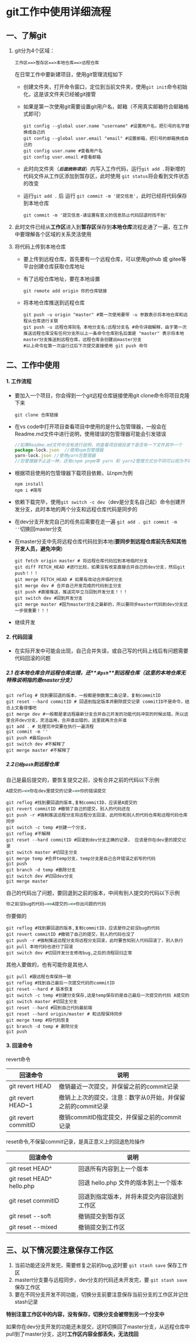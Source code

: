 # git工作中使用详细流程

## 一、了解git

1. git分为4个区域：

	```shell
	工作区==>暂存区==>本地仓库==>远程仓库
	```

	

	在日常工作中要新建项目，使用git管理流程如下

	- 创建文件夹，打开命令窗口，定位到当前文件夹，使用`git init`命令初始化，这是该文件夹已经被git接管

	- 如果是第一次使用git需要设置git用户名，邮箱（不用真实邮箱符合邮箱格式即可）

		```shell
		git config --global user.name "username" #设置用户名，把引号的名字替换成自己的
		git config --global user.email "email" #设置邮箱，把引号的邮箱换成自己的
		git config user.name #查看用户名
		git config user.email #查看邮箱
		```

	- 此时向文件夹（***`后面统称项目`***）内写入工作代码，运行`git add .`将新增的代码文件从工作区添加到暂存区，此时使用 `git status`将会看到文件状态的改变

	- 运行`git add .` 后 运行 `git commit -m '提交信息'`，此时已经将代码保存到本地仓库

		```shell
		git commit -m '提交信息-请设置有意义的信息防止代码回退时找不到'
		```

		

2. 此时文件已经从**工作区**进入到**暂存区**保存到**本地仓库**流程走通了一遍，在工作中要理解各个区域的关系灵活使用

3. 将代码上传到本地仓库

	- 要上传到远程仓库，首先要有一个远程仓库，可以使用github 或 gitee等平台创建仓库获取仓库地址

	- 有了远程仓库地址，要在本地设置

		```shell
		git remote add origin 你的仓库链接
		```

	- 将本地仓库推送到远程仓库

		```shell
		git push -u origin "master" #第一次使用要带 -u 参数表示将本地仓库和远程从仓库进行关联
		git push -u 远程仓库别名 本地分支名:远程分支名 #命令详细解释，由于第一次推送远程仓库没有任何分支所以上一条命令仓库别名后面是 "master" 表示将本地master分支推送到远程仓库，远程仓库会创建出master分支
		#以上命令在第一次运行过后下次提交直接使用 git push 命令
		```

		

## 二、工作中使用

#### 1. 工作流程

- 要加入一个项目，你会得到一个git远程仓库链接使用git clone命令将项目克隆下来

	```shell
	git clone 仓库链接
	```

- 在vs code中打开项目查看项目中使用的是什么包管理器，一般会在Readme.md文件中进行说明，使用错误的包管理器可能会引发错误

	```javascript
	//如果Readme.md文件中没有进行说明，则查看项目根目录下是否有一下文件其中一个
	package-lock.json  //使用npm包管理器
	yarn-lock.json //使用yarn包管理器
	//包管理器不止这一种，还有cnpm pnpm等 yarn 和 yarn2管理方式也不同可以视为不同的包管理器
	```

	

- 根据项目使用的包管理器下载项目依赖，以npm为例

	```shell
	npm install
	npm i #简写
	```

- 依赖下载完毕，使用`git switch -c dev`（dev是分支名自己起）命令创建开发分支，此时本地的两个分支和远程仓库代码是同步的

- 在dev分支开发完自己的任务后需要在走一遍 `git add . git commit -m ''`切换回master分支

- 在master分支中先将远程仓库代码拉到本地(**要同步到远程仓库前先告知其他开发人员，避免冲突**)

	```shell
	git fetch origin master # 将远程仓库代码拉到本地临时分支
	git diff FETCH_HEAD #进行比较，如果没有改变直接合并自己的dev分支，然后git push！！！
	git merge FETCH_HEAD # 如果有改动合并临时分支
	git merge dev # 合并自己开发完成的代码到主分支
	git push #直接推送，推送完毕立马回到开发分支！！！
	git switch dev #回到开发分支
	git merge master #因为master分支之最新的，所以要同步master代码到dev分支这一步很重要！！！
	```

- 继续开发

#### 2. 代码回滚

- 在实际开发中可能会出现，自己合并失误，或自己写的代码上线后有问题需要代码回滚的问题

##### 2.1  在本地仓库合并远程仓库出错，还**`未psh`**到远程仓库（这里的本地仓库无特殊说明指的是master分支）

``` shell
git reflog # 找到要回退的版本，一般都是倒数第二条记录，复制commitID
git reset --hard commitID # 回退到指定版本并删除提交记录 commitID不是命令，结合上文看得懂吧
git merge dev #一般都是拿远程最新分支合并自己开发的功能代码冲突的时候出错，所以这里合并dev分支，灵活运用，合并谁出错的，这里就再次合并谁
git add . # 处理完冲突要在执行一遍流程
git commit -m ''
git push #最后push
git switch dev #不解释了
git merge master #不解释了
```

##### 2.2`已经push`到远程仓库

自己是最后提交的，要恢复提交之前，没有合并之前的代码以下示例

```javascript
A提交的==>你在dev里提交的记录==>你的错误提交
```



```shell
git reflog #找到要回退的版本,复制commitID，应该是A提交的
git revert commitID #撤销了自己的提交，别人的代码还在
git push -r #强制推送远程分支将远程分支回滚，此时你和别人的代码仓库和远程代码仓库同步
git switch -c temp #创建一个分支，
git reflog #不解释
git reset --hard commitID #回滚到dev分支正确的记录， 应该是你在dev里的提交记录
git switch master #切回主分支
git merge temp #合并temp分支，temp分支是自己合并错误之前写的代码
git push
git branch -d temp #删除分支
git switch dev #切回dev分支
git merge master
```

自己的代码出了问题，要回退到之前的版本，中间有别人提交的代码以下示例

```javascript
你之前没bug的代码==>A提交的==>你出问题的代码
```

你要做的

```shell
git reflog #找到要回退的版本,复制commitID，应该是你之前没bug的代码
git revert commitID #撤销了自己的提交，别人的代码也没了
git push -r #强制推送远程分支将远程分支回滚，此时要告知别人代码回滚了，别人执行 git pull 本地代码也进行了回滚
git switch dev #切回开发分支修改bug,之后的流程回归正常
```

其他人要做的，也有可能你是其他人

```shell
git pull #跟远程仓库保持一致
git reflog #找到自己最后一次提交代码的commitID
git reset --hard # 版本恢复
git switch -c temp #创建分支保存,这是temp保存的是自己最后一次提交的代码 A提交的
git switch master #切回主分支
git reset --hard #回到自己代码最前端
git reset --hard origin/master # 和远程保持同步
git merge temp #将代码恢复
git branch -d temp # 删除分支
git push
```

#### 3. 回滚命令

revert命令

| 回滚命令            | 说明                                                        |
| ------------------- | ----------------------------------------------------------- |
| git revert HEAD     | 撤销最近一次提交，并保留之前的commit记录                    |
| git revert HEAD~1   | 撤销上上次的提交，注意：数字从0开始，并保留之前的commit记录 |
| git revert commitID | 撤销commitID指定提交，并保留之前的commit记录                |

reset命令,不保留commit记录，是真正意义上的回退危险操作

| 回滚命令                  | 说明                                       |
| ------------------------- | ------------------------------------------ |
| git reset HEAD^           | 回退所有内容到上一个版本                   |
| git reset HEAD^ hello.php | 回退 hello.php 文件的版本到上一个版本      |
| git  reset  commitID      | 回退到指定版本，并将未提交内容回退到工作区 |
| git reset --soft          | 撤销提交到暂存区                           |
| git reset --mixed         | 撤销提交到工作区                           |

## 三、以下情况要注意保存工作区

1. 当前功能还没开发完，需要修复之前的bug,这时要 `git stash save` 保存工作区
2. mastert分支要与远程同步，dev分支的代码还未开发完，要 `git stash save` 保存工作区
3. 要在不同分支开发不同功能，切换分支前要注意保存当前分支的工作区并记住stash记录

**特别注意工作区中的内容，没有保存，切换分支会被带到另一个分支中**

如果你在dev分支开发的功能还未提交，这时切换回了master分支，从远程仓库中pull到了master分支，这时**工作区内容全部丢失，无法找回**

